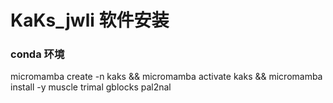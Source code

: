 # KaKs_jwli 软件安装
### conda 环境
micromamba create -n kaks && micromamba activate kaks && micromamba install -y muscle trimal gblocks pal2nal
